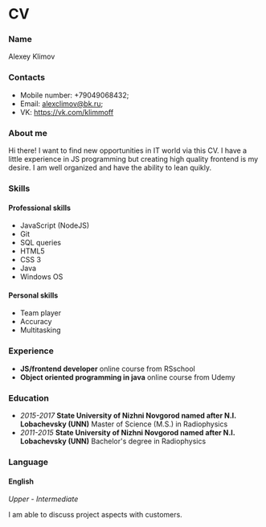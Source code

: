# CV
### Name
Alexey Klimov

### Contacts
- Mobile number: +79049068432;
- Email: alexclimov@bk.ru;
- VK: https://vk.com/klimmoff

### About me
Hi there! I want to find new opportunities in IT world via this CV. 
I have a little experience in JS programming but creating high quality frontend is my desire. 
I am well organized and have the ability to lean quikly.

### Skills
#### Professional skills

- JavaScript (NodeJS)
- Git
- SQL queries
- HTML5
- CSS 3
- Java 
- Windows OS

#### Personal skills
- Team player
- Accuracy
- Multitasking

### Experience
- **JS/frontend developer** 
online course from RSschool
- **Object oriented programming in java** 
online course from Udemy

### Education
- *2015-2017* 
**State University of Nizhni Novgorod named after N.I.
Lobachevsky (UNN)**
Master of Science (M.S.) in Radiophysics
- *2011-2015* **State University of Nizhni Novgorod named after N.I.
Lobachevsky (UNN)**
Bachelor's degree in Radiophysics

### Language
#### English
*Upper - Intermediate*

I am able to discuss project aspects with customers.



